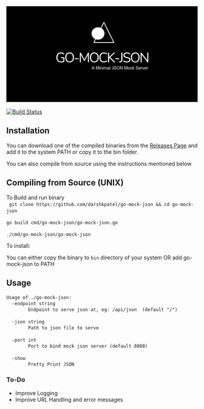 <img src="img/banner.png">

[![Build Status](https://travis-ci.com/darshkpatel/go-mock-json.svg?branch=master)](https://travis-ci.com/darshkpatel/go-mock-json)

## Installation

You can download one of the compiled binaries from the [Releases Page](https://github.com/darshkpatel/go-mock-json/releases) and add it to the system PATH or copy it to the bin folder.

You can also compile from source using the instructions mentioned below

## Compiling from Source (UNIX)
To Build and run binary  
```  git clone https://github.com/darshkpatel/go-mock-json && cd go-mock-json  ```

``` go build cmd/go-mock-json/go-mock-json.go ```

```./cmd/go-mock-json/go-mock-json```

To install:

You can either copy the binary to ```bin``` directory of your system OR add go-mock-json to PATH


## Usage
```
Usage of ./go-mock-json:
  -endpoint string 
        Endpoint to serve json at, eg: /api/json  (default "/")

  -json string
    	Path to json file to serve
        
  -port int
    	Port to bind mock json server (default 8080)

  -show
    	Pretty Print JSON
```

### To-Do
* Improve Logging
* Improve URL Handling and error messages
